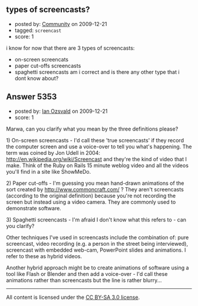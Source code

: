 ## types of screencasts?

- posted by: [Community](https://stackexchange.com/users/-1/-1-community) on 2009-12-21
- tagged: `screencast`
- score: 1

i know for now that there are 3 types of screencasts:
- on-screen screencats
- paper cut-offs screencasts
- spaghetti screencasts
am i correct and is there any other type that i dont know about?
 


## Answer 5353

- posted by: [Ian Ozsvald](https://stackexchange.com/users/-1/1419-ian-ozsvald) on 2009-12-21
- score: 1

<p>Marwa, can you clarify what you mean by the three definitions please?</p>

<p>1) On-screen screencasts - I'd call these 'true screencasts' if they record the computer screen and use a voice-over to tell you what's happening.  The term was coined by Jon Udell in 2004: <a href="http://en.wikipedia.org/wiki/Screencast" rel="nofollow">http://en.wikipedia.org/wiki/Screencast</a> and they're the kind of video that I make.  Think of the Ruby on Rails 15 minute weblog video and all the videos you'll find in a site like ShowMeDo.</p>

<p>2) Paper cut-offs - I'm guessing you mean hand-drawn animations of the sort created by <a href="http://www.commoncraft.com/" rel="nofollow">http://www.commoncraft.com/</a> ?  They aren't screencasts (according to the original definition) because you're not recording the screen but instead using a video camera.  They are commonly used to demonstrate software.</p>

<p>3) Spaghetti screencasts - I'm afraid I don't know what this refers to - can you clarify?</p>

<p>Other techniques I've used in screencasts include the combination of: pure screencast, video recording (e.g. a person in the street being interviewed), screencast with embedded web-cam, PowerPoint slides and animations.  I refer to these as hybrid videos.</p>

<p>Another hybrid approach might be to create animations of software using a tool like Flash or Blender and then add a voice-over - I'd call these animations rather than screencasts but the line is rather blurry...</p>




---

All content is licensed under the [CC BY-SA 3.0 license](https://creativecommons.org/licenses/by-sa/3.0/).

